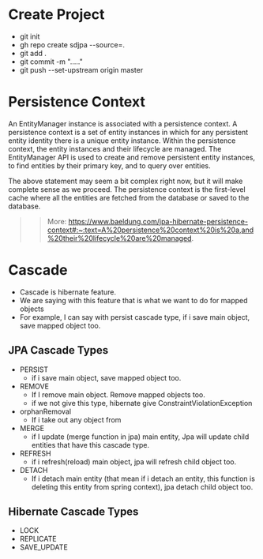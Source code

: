 # Create Project
- git init
- gh repo create sdjpa --source=.
- git add .
- git commit -m "....."
- git push --set-upstream origin master

# Persistence Context
An EntityManager instance is associated with a persistence context. 
A persistence context is a set of entity instances in which for any persistent entity identity there is a unique entity instance. 
Within the persistence context, the entity instances and their lifecycle are managed. 
The EntityManager API is used to create and remove persistent entity instances, to find entities by their primary key, and to query over entities.

The above statement may seem a bit complex right now, but it will make complete sense as we proceed. 
The persistence context is the first-level cache where all the entities are fetched from the database or saved to the database.

>> More: https://www.baeldung.com/jpa-hibernate-persistence-context#:~:text=A%20persistence%20context%20is%20a,and%20their%20lifecycle%20are%20managed.

# Cascade
- Cascade is hibernate feature.
- We are saying with this feature that is what we want to do for mapped objects
- For example, I can say with persist cascade type, if i save main object, save mapped object too.

## JPA Cascade Types
- PERSIST
  - if i save main object, save mapped object too.
- REMOVE
  - If I remove main object. Remove mapped objects too.
  - if we not give this type, hibernate give ConstraintViolationException
- orphanRemoval
  - If i take out any object from
- MERGE
  - if I update (merge function in jpa) main entity, Jpa will update child entities that have this cascade type.
- REFRESH
  - if i refresh(reload) main object, jpa will refresh child object too.
- DETACH
  - If i detach main entity (that mean if i detach an entity, this function is deleting this entity from spring context), jpa detach child object too.

## Hibernate Cascade Types
- LOCK
- REPLICATE
- SAVE_UPDATE
